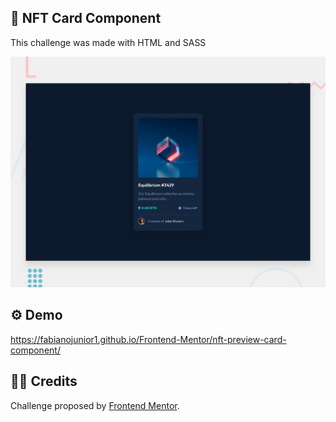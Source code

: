 ## 💼 NFT Card Component

<p>This challenge was made with HTML and SASS</p>

<div align="center"><img src="https://github.com/fabianojunior1/Frontend-Mentor/blob/main/nft-preview-card-component/design/desktop-preview.jpg"></div>

## ⚙ Demo 
https://fabianojunior1.github.io/Frontend-Mentor/nft-preview-card-component/

## 🤝🏻 Credits 
<p>Challenge proposed by <a href="https://www.frontendmentor.io/challenges/nft-preview-card-component-SbdUL_w0U">Frontend Mentor</a>.</p>
